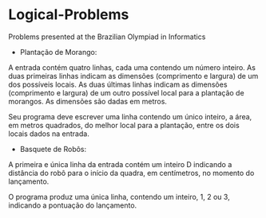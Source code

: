 # Logical-Problems
Problems presented at the Brazilian Olympiad in Informatics

+ Plantação de Morango:

A entrada contém quatro linhas, cada uma contendo um número inteiro. As duas primeiras linhas indicam as dimensões (comprimento e largura) de um dos possíveis locais. As duas últimas linhas indicam as dimensões (comprimento e largura) de um outro possível local para a plantação de morangos. As dimensões são dadas em metros.

Seu programa deve escrever uma linha contendo um único inteiro, a área, em metros quadrados, do melhor local para a plantação, entre os dois locais dados na entrada.

+ Basquete de Robôs:

A primeira e única linha da entrada contém um inteiro D indicando a distância do robô para o
início da quadra, em centímetros, no momento do lançamento.

O programa produz uma única linha, contendo um inteiro, 1, 2 ou 3, indicando a pontuação
do lançamento.
